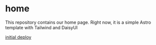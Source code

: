 # home

This repository contains our home page. Right now, it is a simple Astro template with Tailwind and DaisyUI

[initial deploy](https://initialdeploy-bloombuddy.netlify.app/)